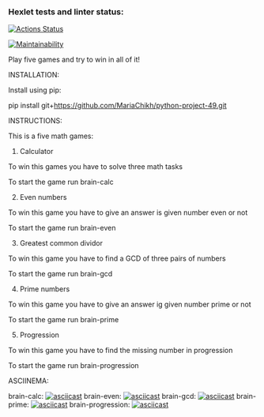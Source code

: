 ### Hexlet tests and linter status:
[![Actions Status](https://github.com/MariaChikh/python-project-49/actions/workflows/hexlet-check.yml/badge.svg)](https://github.com/MariaChikh/python-project-49/actions)

[![Maintainability](https://api.codeclimate.com/v1/badges/a5749b8a1fbd76dcf72f/maintainability)](https://codeclimate.com/github/MariaChikh/python-project-49/maintainability)

Play five games and try to win in all of it!

INSTALLATION:

Install using pip:

pip install git+https://github.com/MariaChikh/python-project-49.git

INSTRUCTIONS:

This is a five math games:

1. Calculator

To win this games you have to solve three math tasks

To start the game run brain-calc

2. Even numbers

To win this game you have to give an answer is given number even or not

To start the game run brain-even

3. Greatest common dividor

To win this game you have to find a GCD of three pairs of numbers

To start the game run brain-gcd

4. Prime numbers

To win this game you have to give an answer ig given number prime or not

To start the game run brain-prime

5. Progression

To win this game you have to find the missing number in progression

To start the game run brain-progression



ASCIINEMA:
 
brain-calc: [![asciicast](https://asciinema.org/a/MWTizXRuchSmCiA2W59soHbbC.svg)](https://asciinema.org/a/MWTizXRuchSmCiA2W59soHbbC)
brain-even: [![asciicast](https://asciinema.org/a/qhp660p4inNnoDTP7F6eCmfcq.svg)](https://asciinema.org/a/qhp660p4inNnoDTP7F6eCmfcq)
brain-gcd: [![asciicast](https://asciinema.org/a/isTU7kcsD18Hlax7qVsozOS1e.svg)](https://asciinema.org/a/isTU7kcsD18Hlax7qVsozOS1e)
brain-prime: [![asciicast](https://asciinema.org/a/Ef1vQwvqDzXDzFZgdU5clOwPO.svg)](https://asciinema.org/a/Ef1vQwvqDzXDzFZgdU5clOwPO)
brain-progression: [![asciicast](https://asciinema.org/a/JpQY3Te0numy09nNh2fViqzPG.svg)](https://asciinema.org/a/JpQY3Te0numy09nNh2fViqzPG)
